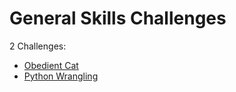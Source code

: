 # General Skills Challenges

2 Challenges:
- [Obedient Cat](Obedient_Cat.md)
- [Python Wrangling](Python_Wrangling.md)
